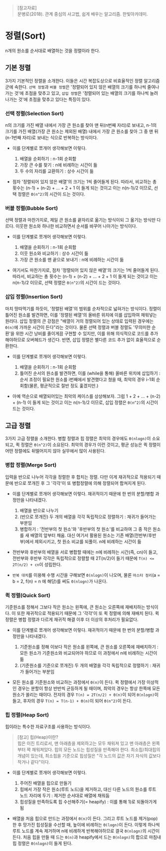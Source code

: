 > [참고자료]  
> 문병로(2018). 관계 중심의 사고법, 쉽게 배우는 알고리즘. 한빛아카데미.  

# 정렬(Sort)
n개의 원소를 순서대로 배열하는 것을 정렬이라 한다.

## 기본 정렬
3가지 기본적인 정렬을 소개한다. 이들은 시간 복잡도상으로 비효율적인 정렬 알고리즘군에 속한다. `선택 정렬`과 `버블 정렬`은 '정렬되어 있지 않은 배열의 크기를 하나씩 줄여나가는 것'에 초점을 맞추고 있고, `삽입 정렬`은 '정렬되어 있는 배열의 크기를 하나씩 늘려나가는 것'에 초점을 맞추고 있다는 특징이 있다.

### 선택 정렬(Selection Sort)
n의 크기를 가진 배열 내에서 가장 큰 원소를 찾아 맨 뒤(n번째 자리)로 보내고, n-1의 크기를 가진 배열(가장 큰 원소는 제외된 배열) 내에서 가장 큰 원소를 찾아 그 중 맨 뒤(n-1번째 자리)로 보내는 식으로 반복하는 방식이다.

- 이를 단계별로 쪼개어 생각해보면 이렇다.
  1) 배열을 순회하기 : n-1회 순회함
  2) 가장 큰 수를 찾기 : n에 비례하는 시간이 듦
  3) 두 수의 자리를 교환하기 : 상수 시간이 듦

- 점차 '정렬되어 있지 않은 배열'의 크기는 1씩 줄어들게 된다. 따라서, 비교하는 총 횟수는 (n-1) + (n-2) + ... + 2 + 1 이 들게 되는 것이고 이는 n(n-1)/2 이므로, 선택 정렬은 `Θ(n^2)`의 시간이 드는 것이다.

### 버블 정렬(Bubble Sort)
선택 정렬과 마찬가지로, 제일 큰 원소를 끝자리로 옮기는 방식이되 그 옮기는 방식만 다르다. 이웃한 원소와 하나한 비교하면서 순서를 바꾸어 나아가는 방식이다.

- 이를 단계별로 쪼개어 생각해보면 이렇다.
  1) 배열을 순회하기 : n-1회 순회함
  2) 이웃 원소와 비교하기 : 상수 시간이 듦
  3) 가장 큰 원소를 맨 끝으로 보내기 : n에 비례하는 시간이 듦

- 여기서도 마찬가지로, 점차 '정렬되어 있지 않은 배열'의 크기는 1씩 줄어들게 된다. 따라서, 비교하는 총 횟수는 (n-1) + (n-2) + ... + 2 + 1 이 들게 되는 것이고 이는 n(n-1)/2 이므로, 선택 정렬은 `Θ(n^2)`의 시간이 드는 것이다.

### 삽입 정렬(Insertion Sort)
마치 땅따먹기를 하듯이, '정렬된 배열'의 범위를 순차적으로 넓혀가는 방식이다. 정렬이 틀어진 원소를 발견하면, 이를 '정렬된 배열'의 올바른 위치에 이를 삽입하여 채워넣는 원리다. 삽입 정렬의 큰 강점은 "배열이 거의 정렬되어 있는 상태로 입력된 경우에는 `Θ(n)`에 가까운 시간이 든다"라는 것이다. 물론 선택 정렬과 버블 정렬도 '무의미한 순환'을 위한 시간 낭비를 줄이게끔 구현할 수 있지만, 이를 위해 의식적으로 코드를 추가해야하므로 오버헤드가 생긴다. 반면, 삽입 정렬은 별다른 코드 추가 없이 효율적으로 순환한다.

- 이를 단계별로 쪼개어 생각해보면 이렇다.
  1) 배열을 순회하기 : n-1회 순회함
  2) 틀어진 순서의 원소를 발견하면, 이를 (while을 통해) 올바른 위치에 삽입하기 : 순서 조정이 필요한 원소를 i번째에서 발견했다고 쳤을 때, 최악의 경우 i-1회 순회함(물론, 평균적으로 절반 정도 훑겠지만.)

- 아예 역순으로 배열되어있는 최악의 케이스를 상상해보자. 그럼 1 + 2 + ... + (n-2) + (n-1) 이 들게 되는 것이고 이는 n(n-1)/2 이므로, 삽입 정렬은 `Θ(n^2)`의 시간이 드는 것이다.

## 고급 정렬
3가지 고급 정렬을 소개한다. 병합 정렬과 힙 정렬은 최악의 경우에도 `Θ(nlogn)`이 소요되고, 퀵 정렬은 `Θ(n^2)`이 소요된다. 최악의 경우가 이런 것이고, 평균 성능은 퀵 정렬이 어떤 정렬에도 뒤떨어지지 않아 실무에서 많이 사용된다.

### 병합 정렬(Merge Sort)
입력을 반으로 나누어 각각을 정렬한 후 합치는 정렬. 다만 이게 재귀적으로 적용되기 때문에 반으로 쪼개진 후  그 '각각'이 또 병합정렬에 의해 정렬되어 합쳐지게 된다.

- 이를 단계별로 쪼개어 생각해보면 이렇다. 재귀적이기 때문에 한 번의 분할/병합 과정만을 나타내겠다.
  1) 배열을 반으로 나누기
  2) (반으로 쪼개진) 두 개의 배열을 각각 독립적으로 정렬하기 : 재귀가 들어가는 부분임
  3) 병합하기 : '전반부의 첫 원소'와 '후반부의 첫 원소'를 비교하여 그 중 작은 원소를 새 배열의 앞부터 채움. 대신 여기서 활용된 원소는 기존 배열(전반부/후반부)에서 제외시키고, 첫 원소 비교를 되풀이. n에 비례하는 시간이 듦

- 전반부와 후반부의 배열을 서로 병합할 때에는 n에 비례하는 시간(즉, cn)이 들고, 전반부와 후반부 각각은 독립적으로 정렬할 때 2T(n/2)이 들기 때문에 `T(n) <= 2T(n/2) + cn`이 성립한다.

- `반복 대치`를 이용해 수행 시간을 구해보면 `Θ(nlogn)`이 나오며, 물론 `마스터 정리`(a = b = 2, f(n) = n 에 해당)를 써도 `Θ(nlogn)`가 나온다.

### 퀵 정렬(Quick Sort)
기준원소를 정해서 그보다 작은 원소는 왼쪽에, 큰 원소는 오른쪽에 재배치하는 방식이다. 이 또한 재귀적으로 적용되기 때문에 그 '각각'이 또 퀵 정렬에 의해 재배치 된다. 퀵 정렬은 병합 정렬과 다르게 재귀적 해결 이후 더 이상의 후처리가 필요없다.

- 이를 단계별로 쪼개어 생각해보면 이렇다. 재귀적이기 때문에 한 번의 분할/병합 과정만을 나타내겠다.
  1) 기준원소를 정해 이보다 작은 원소를 왼쪽에, 큰 원소를 오른쪽에 재배치하기 : 모든 원소가 기준원소와 비교되어야 하므로 이 과정에서 n에 비례하는 시간이 듦
  2) (기준원소를 기준으로 쪼개진) 두 개의 배열을 각각 독립적으로 정렬하기 : 재귀가 들어가는 부분임

- 모든 원소를 기준원소와 비교하는 과정에서 `Θ(n)`이 든다. 퀵 정렬에서 가장 이상적인 경우는 분할이 항상 반반씩 균등하게 될 때이며, 최악의 경우는 항상 한쪽에 모든 원소가 쏠리는 때이다. 전자의 경우 `T(n) = 2T(n/2) + Θ(n)`이 되어 `Θ(nlogn)`이 들고, 후자의 경우 `T(n) = T(n-1) + Θ(n)`이 되어 `Θ(n^2)`이 든다.

### 힙 정렬(Heap Sort)
힙이라는 특수한 자료구조를 사용하는 방식이다.

> [참고] 힙(Heap)이란?  
> 힙은 이진 트리로서, 맨 아래층을 제외하고는 모두 채워져 있고 맨 아래층은 왼쪽부터 꽉 채워져있다. 힙의 모든 노드는 힙성질을 만족해야 한다. 최소힙/최대힙의 개념이 있는데, 최소힙을 기준으로 힙성질은 "각 노드의 값은 자기 자식의 값보다 작거나 같다"이다.

- 이를 단계별로 쪼개어 생각해보면 이렇다.
  1) 주어진 배열을 힙으로 만들기
  2) 힙에서 가장 작은 원소(루트 노드)을 제거하고, 대신 다른 노드의 원소를 루트 노드 자리에 두기 : 제거한 순서대로 배열에 채워둠
  3) 힙성질을 만족하도록 힙 수선해주기(= heapify) : 이를 통해 1)로 되돌아가게 됨 

- 배열을 처음 힙으로 만드는 과정에서 `Θ(n)`이 든다. 그리고 루트 노드를 제거(pop)한 후 망가진 힙성질을 수선할 때, 높이에 비례하는 `Θ(logn)`이 든다. 이렇게 하나씩 루트 노드를 계속 제거하며 n에 비례하게 반복해야하므로 결국 `Θ(nlogn)`의 시간이 든다. 처음 힙을 만들 때 드는 `Θ(n)`과 heapify에서 드는 `Θ(nlogn)`의 합으로 마침내 힙 정렬은 `Θ(nlogn)`이 들게 된다.